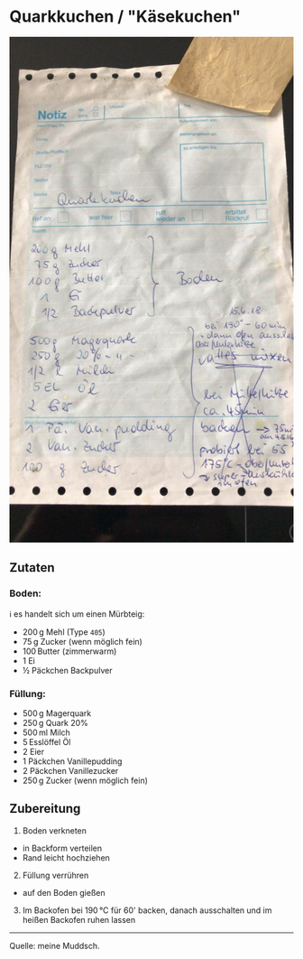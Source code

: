 # Quarkkuchen / "Käsekuchen"

![Fresszettel mit dem überlieferten Rezept](assets/quarkkuchen-rezept.jpeg)

## Zutaten

### Boden:

ℹ️ es handelt sich um einen Mürbteig:

* 200&thinsp;g Mehl (Type `405`)
* 75&thinsp;g Zucker (wenn möglich fein)
* 100&thinsp;Butter (zimmerwarm)
* 1 Ei
* ½ Päckchen Backpulver

### Füllung:

* 500&thinsp;g Magerquark
* 250&thinsp;g Quark 20%
* 500&thinsp;ml Milch
* 5&thinsp;Esslöffel Öl
* 2 Eier
* 1 Päckchen Vanillepudding
* 2 Päckchen Vanillezucker
* 250&thinsp;g Zucker (wenn möglich fein)

## Zubereitung

1. Boden verkneten
  * in Backform verteilen
  * Rand leicht hochziehen
2. Füllung verrühren
  * auf den Boden gießen
3. Im Backofen bei 190&thinsp;°C für 60' backen, danach ausschalten und im heißen Backofen ruhen lassen

----
Quelle: meine Muddsch.